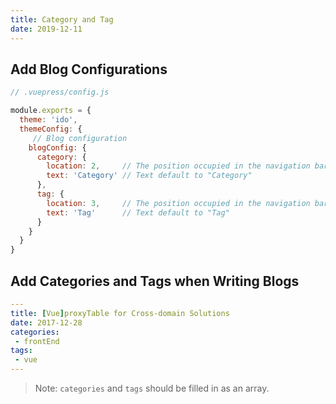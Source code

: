 ```yaml
---
title: Category and Tag
date: 2019-12-11
---
```


## Add Blog Configurations

```javascript
// .vuepress/config.js

module.exports = {
  theme: 'ido',
  themeConfig: {
     // Blog configuration
    blogConfig: {
      category: {
        location: 2,     // The position occupied in the navigation bar menu, default to 2
        text: 'Category' // Text default to "Category"
      },
      tag: {
        location: 3,     // The position occupied in the navigation bar menu, default to 3
        text: 'Tag'      // Text default to "Tag"
      }
    }
  }
}
```

## Add Categories and Tags when Writing Blogs

```yaml
---
title: [Vue]proxyTable for Cross-domain Solutions
date: 2017-12-28
categories:
 - frontEnd
tags:
 - vue
---
```

> Note: `categories` and `tags` should be filled in as an array.
